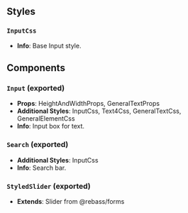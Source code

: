 ## Styles

### `InputCss`
- **Info**: Base Input style.

## Components

### `Input` (exported)
- **Props**: HeightAndWidthProps, GeneralTextProps
- **Additional Styles**: InputCss, Text4Css, GeneralTextCss, GeneralElementCss
- **Info**: Input box for text.

### `Search` (exported)
- **Additional Styles**: InputCss
- **Info**: Search bar.

### `StyledSlider` (exported)
- **Extends**: Slider from @rebass/forms
